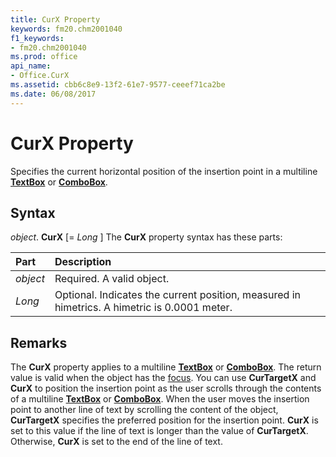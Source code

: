 ```yaml
---
title: CurX Property
keywords: fm20.chm2001040
f1_keywords:
- fm20.chm2001040
ms.prod: office
api_name:
- Office.CurX
ms.assetid: cbb6c8e9-13f2-61e7-9577-ceeef71ca2be
ms.date: 06/08/2017
---
```



# CurX Property



Specifies the current horizontal position of the insertion point in a multiline  **[TextBox](textbox-control.md)** or **[ComboBox](combobox-control.md)**.

## Syntax

_object_. **CurX** [= _Long_ ]
The  **CurX** property syntax has these parts:


|Part|Description|
|:-----|:-----|
| _object_|Required. A valid object.|
| _Long_|Optional. Indicates the current position, measured in himetrics. A himetric is 0.0001 meter.|

## Remarks

The  **CurX** property applies to a multiline **[TextBox](textbox-control.md)** or **[ComboBox](combobox-control.md)**. The return value is valid when the object has the [focus](../../Glossary/vbe-glossary.md#focus).
You can use  **CurTargetX** and **CurX** to position the insertion point as the user scrolls through the contents of a multiline **[TextBox](textbox-control.md)** or **[ComboBox](combobox-control.md)**. When the user moves the insertion point to another line of text by scrolling the content of the object, **CurTargetX** specifies the preferred position for the insertion point. **CurX** is set to this value if the line of text is longer than the value of **CurTargetX**. Otherwise, **CurX** is set to the end of the line of text.

